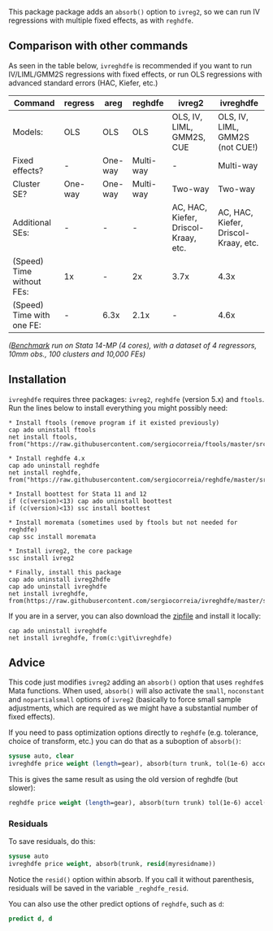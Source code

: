 This package package adds an `absorb()` option to `ivreg2`, so we can run IV regressions
with multiple fixed effects, as with `reghdfe`.

## Comparison with other commands

As seen in the table below, `ivreghdfe` is recommended if you want to run IV/LIML/GMM2S regressions with fixed effects, or run OLS regressions with advanced standard errors (HAC, Kiefer, etc.)

| Command                   | regress | areg    | reghdfe   | ivreg2                               | ivreghdfe                            |
|---------------------------|---------|---------|-----------|--------------------------------------|--------------------------------------|
| Models:                   | OLS     | OLS     | OLS       | OLS, IV, LIML, GMM2S, CUE            | OLS, IV, LIML, GMM2S (not CUE!)      |
| Fixed effects?            | -       | One-way | Multi-way | -                                    | Multi-way                            |
| Cluster SE?               | One-way | One-way | Multi-way | Two-way                              | Two-way                              |
| Additional SEs:           | -       | -       | -         | AC, HAC, Kiefer, Driscol-Kraay, etc. | AC, HAC, Kiefer, Driscol-Kraay, etc. |
| (Speed) Time without FEs: | 1x      | -       | 2x        | 3.7x                                 | 4.3x                                 |
| (Speed) Time with one FE: | -       | 6.3x    | 2.1x      | -                                    | 4.6x                                 |

*([Benchmark](simple_benchmark.do) run on Stata 14-MP (4 cores), with a dataset of 4 regressors, 10mm obs., 100 clusters and 10,000 FEs)*

## Installation

`ivreghdfe` requires three packages: `ivreg2`, `reghdfe` (version 5.x) and `ftools`. Run the lines below to install everything you might possibly need:


```
* Install ftools (remove program if it existed previously)
cap ado uninstall ftools
net install ftools, from("https://raw.githubusercontent.com/sergiocorreia/ftools/master/src/")

* Install reghdfe 4.x
cap ado uninstall reghdfe
net install reghdfe, from("https://raw.githubusercontent.com/sergiocorreia/reghdfe/master/src/")

* Install boottest for Stata 11 and 12
if (c(version)<13) cap ado uninstall boottest
if (c(version)<13) ssc install boottest

* Install moremata (sometimes used by ftools but not needed for reghdfe)
cap ssc install moremata

* Install ivreg2, the core package
ssc install ivreg2

* Finally, install this package
cap ado uninstall ivreg2hdfe
cap ado uninstall ivreghdfe
net install ivreghdfe, from(https://raw.githubusercontent.com/sergiocorreia/ivreghdfe/master/src/)
```

If you are in a server, you can also download the
[zipfile](https://codeload.github.com/sergiocorreia/ivreghdfe/zip/master) and
install it locally:

```
cap ado uninstall ivreghdfe
net install ivreghdfe, from(c:\git\ivreghdfe)
```

## Advice

This code just modifies `ivreg2` adding an `absorb()` option that uses
`reghdfe`s Mata functions.
When used, `absorb()` will also activate the `small`, `noconstant` and `nopartialsmall`
options of `ivreg2` (basically to force small sample adjustments, which are
required as we might have a substantial number of fixed effects).

If you need to pass optimization options directly to `reghdfe`
(e.g. tolerance, choice of transform, etc.) you can do that as a suboption
of `absorb()`:

```stata
sysuse auto, clear
ivreghdfe price weight (length=gear), absorb(turn trunk, tol(1e-6) accel(sd))
```

This is gives the same result as using the old version of reghdfe (but slower):

```stata
reghdfe price weight (length=gear), absorb(turn trunk) tol(1e-6) accel(sd) old
```

### Residuals

To save residuals, do this:

```stata
sysuse auto
ivreghdfe price weight, absorb(trunk, resid(myresidname))
```

Notice the `resid()` option within absorb. If you call it without parenthesis,
residuals will be saved in the variable `_reghdfe_resid`.

You can also use the other predict options of `reghdfe`, such as `d`:

```stata
predict d, d
```
